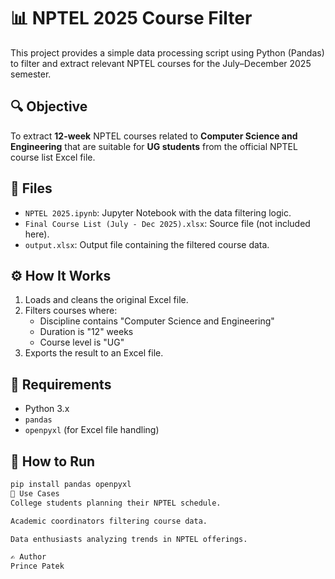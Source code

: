 # 📊 NPTEL 2025 Course Filter

This project provides a simple data processing script using Python (Pandas) to filter and extract relevant NPTEL courses for the July–December 2025 semester.

## 🔍 Objective

To extract **12-week** NPTEL courses related to **Computer Science and Engineering** that are suitable for **UG students** from the official NPTEL course list Excel file.

## 📂 Files

- `NPTEL 2025.ipynb`: Jupyter Notebook with the data filtering logic.
- `Final Course List (July - Dec 2025).xlsx`: Source file (not included here).
- `output.xlsx`: Output file containing the filtered course data.

## ⚙️ How It Works

1. Loads and cleans the original Excel file.
2. Filters courses where:
   - Discipline contains "Computer Science and Engineering"
   - Duration is "12" weeks
   - Course level is "UG"
3. Exports the result to an Excel file.

## 📌 Requirements

- Python 3.x
- `pandas`
- `openpyxl` (for Excel file handling)

## 🚀 How to Run

```bash
pip install pandas openpyxl
🧠 Use Cases
College students planning their NPTEL schedule.

Academic coordinators filtering course data.

Data enthusiasts analyzing trends in NPTEL offerings.

✍️ Author
Prince Patek
